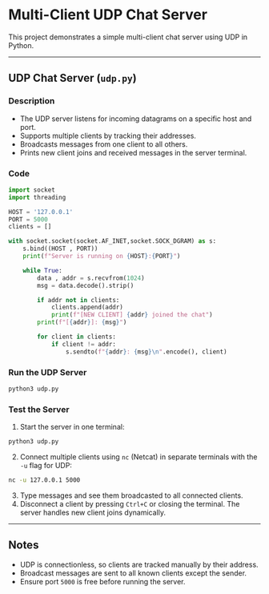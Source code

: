 
# Multi-Client UDP Chat Server

This project demonstrates a simple multi-client chat server using UDP in Python.

---

## **UDP Chat Server (`udp.py`)**

### **Description**
- The UDP server listens for incoming datagrams on a specific host and port.
- Supports multiple clients by tracking their addresses.
- Broadcasts messages from one client to all others.
- Prints new client joins and received messages in the server terminal.

### **Code**
```python
import socket
import threading

HOST = '127.0.0.1'
PORT = 5000
clients = []

with socket.socket(socket.AF_INET,socket.SOCK_DGRAM) as s:
    s.bind((HOST , PORT))
    print(f"Server is running on {HOST}:{PORT}")

    while True:
        data , addr = s.recvfrom(1024)
        msg = data.decode().strip()

        if addr not in clients:
            clients.append(addr)
            print(f"[NEW CLIENT] {addr} joined the chat")
        print(f"[{addr}]: {msg}")

        for client in clients:
            if client != addr:
                s.sendto(f"{addr}: {msg}\n".encode(), client)
```

### **Run the UDP Server**
```bash
python3 udp.py
```

### **Test the Server**
1. Start the server in one terminal:
```bash
python3 udp.py
```
2. Connect multiple clients using `nc` (Netcat) in separate terminals with the `-u` flag for UDP:
```bash
nc -u 127.0.0.1 5000
```
3. Type messages and see them broadcasted to all connected clients.
4. Disconnect a client by pressing `Ctrl+C` or closing the terminal. The server handles new client joins dynamically.

---

## **Notes**
- UDP is connectionless, so clients are tracked manually by their address.
- Broadcast messages are sent to all known clients except the sender.
- Ensure port `5000` is free before running the server.
